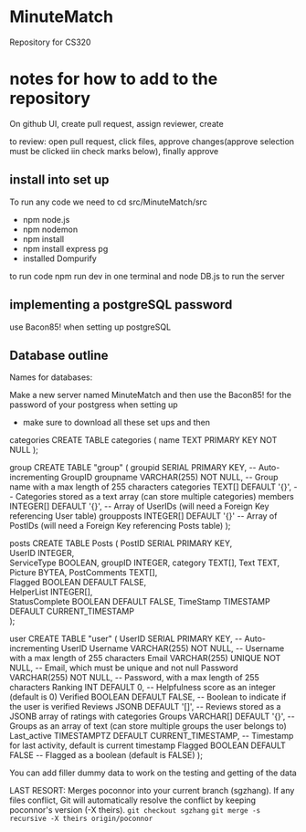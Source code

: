 # MinuteMatch
Repository for CS320 

# notes for how to add to the repository

On github UI, create pull request, assign reviewer, create

to review: open pull request, click files, approve changes(approve selection must be clicked iin check marks below), finally approve

## install into set up

To run any code we need to cd src/MinuteMatch/src

- npm node.js
- npm nodemon
- npm install
- npm install express pg
- installed Dompurify

to run code npm run dev in one terminal and node DB.js to run the server

## implementing a postgreSQL password
use Bacon85! when setting up postgreSQL


## Database outline 
Names for databases:


Make a new server named MinuteMatch and then use the Bacon85! for the password of your postgress when setting up
- make sure to download all these set ups and then 

categories
CREATE TABLE categories (
    name TEXT PRIMARY KEY NOT NULL
);


group
CREATE TABLE "group" (
    groupid SERIAL PRIMARY KEY,                            -- Auto-incrementing GroupID
    groupname VARCHAR(255) NOT NULL,                        -- Group name with a max length of 255 characters
    categories TEXT[] DEFAULT '{}',                         -- Categories stored as a text array (can store multiple categories)
    members INTEGER[] DEFAULT '{}',           -- Array of UserIDs (will need a Foreign Key referencing User table)
    groupposts INTEGER[] DEFAULT '{}'        -- Array of PostIDs (will need a Foreign Key referencing Posts table)
);

posts
CREATE TABLE Posts (
    PostID SERIAL PRIMARY KEY,  
    UserID INTEGER,  
    ServiceType BOOLEAN, 
	groupID INTEGER,
	category TEXT[], 
    Text TEXT,
    Picture BYTEA,
    PostComments TEXT[],  
    Flagged BOOLEAN DEFAULT FALSE,  
    HelperList INTEGER[],  
    StatusComplete BOOLEAN DEFAULT FALSE, 
    TimeStamp TIMESTAMP DEFAULT CURRENT_TIMESTAMP  
);

user
CREATE TABLE "user" (
    UserID SERIAL PRIMARY KEY,                           -- Auto-incrementing UserID
    Username VARCHAR(255) NOT NULL,                       -- Username with a max length of 255 characters
    Email VARCHAR(255) UNIQUE NOT NULL,                   -- Email, which must be unique and not null
    Password VARCHAR(255) NOT NULL,                       -- Password, with a max length of 255 characters
    Ranking INT DEFAULT 0,                                -- Helpfulness score as an integer (default is 0)
    Verified BOOLEAN DEFAULT FALSE,                       -- Boolean to indicate if the user is verified
    Reviews JSONB DEFAULT '[]',                           -- Reviews stored as a JSONB array of ratings with categories
    Groups VARCHAR[] DEFAULT '{}',                        -- Groups as an array of text (can store multiple groups the user belongs to)
    Last_active TIMESTAMPTZ DEFAULT CURRENT_TIMESTAMP,    -- Timestamp for last activity, default is current timestamp
    Flagged BOOLEAN DEFAULT FALSE                        -- Flagged as a boolean (default is FALSE)
);

You can add filler dummy data to work on the testing and getting of the data

LAST RESORT: 
Merges poconnor into your current branch (sgzhang).
If any files conflict, Git will automatically resolve the conflict by keeping poconnor's version (-X theirs).
`git checkout sgzhang`
`git merge -s recursive -X theirs origin/poconnor`